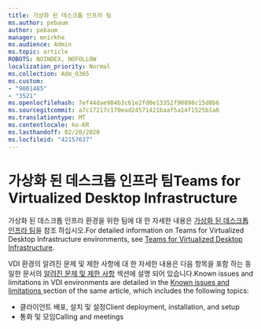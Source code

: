 ```yaml
---
title: 가상화 된 데스크톱 인프라 팀
ms.author: pebaum
author: pebaum
manager: mnirkhe
ms.audience: Admin
ms.topic: article
ROBOTS: NOINDEX, NOFOLLOW
localization_priority: Normal
ms.collection: Adm_O365
ms.custom:
- "9001485"
- "3521"
ms.openlocfilehash: 7ef44dae984b3c61e2fd0e13352f90898c15d8b6
ms.sourcegitcommit: a7c17217c170ead24571421baaf5a14f1525b1a6
ms.translationtype: MT
ms.contentlocale: ko-KR
ms.lasthandoff: 02/20/2020
ms.locfileid: "42157637"
---
```

# <a name="teams-for-virtualized-desktop-infrastructure"></a><span data-ttu-id="f1eee-102">가상화 된 데스크톱 인프라 팀</span><span class="sxs-lookup"><span data-stu-id="f1eee-102">Teams for Virtualized Desktop Infrastructure</span></span>

<span data-ttu-id="f1eee-103">가상화 된 데스크톱 인프라 환경을 위한 팀에 대 한 자세한 내용은 [가상화 된 데스크톱 인프라 팀](https://docs.microsoft.com/en-us/microsoftteams/teams-for-vdi)을 참조 하십시오.</span><span class="sxs-lookup"><span data-stu-id="f1eee-103">For detailed information on Teams for Virtualized Desktop Infrastructure environments, see [Teams for Virtualized Desktop Infrastructure](https://docs.microsoft.com/en-us/microsoftteams/teams-for-vdi).</span></span>

<span data-ttu-id="f1eee-104">VDI 환경의 알려진 문제 및 제한 사항에 대 한 자세한 내용은 다음 항목을 포함 하는 동일한 문서의 [알려진 문제 및 제한 사항](https://docs.microsoft.com/en-us/microsoftteams/teams-for-vdi#known-issues-and-limitations) 섹션에 설명 되어 있습니다.</span><span class="sxs-lookup"><span data-stu-id="f1eee-104">Known issues and limitations in VDI environments are detailed in the [Known issues and limitations ](https://docs.microsoft.com/en-us/microsoftteams/teams-for-vdi#known-issues-and-limitations) section of the same article, which includes the following topics:</span></span>
 - <span data-ttu-id="f1eee-105">클라이언트 배포, 설치 및 설정</span><span class="sxs-lookup"><span data-stu-id="f1eee-105">Client deployment, installation, and setup</span></span>
 - <span data-ttu-id="f1eee-106">통화 및 모임</span><span class="sxs-lookup"><span data-stu-id="f1eee-106">Calling and meetings</span></span>